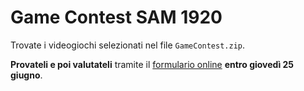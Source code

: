 # Game Contest SAM 1920

Trovate i videogiochi selezionati nel file `GameContest.zip`. 


**Provateli e poi valutateli** tramite il [formulario online](https://forms.gle/DmtdcbbxGnf6QbaZ9) **entro giovedì 25 giugno**.
